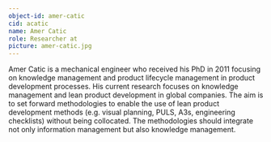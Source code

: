 ```yaml
---
object-id: amer-catic
cid: acatic
name: Amer Catic
role: Researcher at
picture: amer-catic.jpg
---
```


Amer Catic is a mechanical engineer who received his PhD in 2011 focusing on knowledge management and product lifecycle management in product development processes. His current research focuses on knowledge management and lean product development in global companies. The aim is to set forward methodologies to enable the use of lean product development methods (e.g. visual planning, PULS, A3s, engineering checklists) without being collocated. The methodologies should integrate not only information management but also knowledge management.
